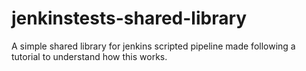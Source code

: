 # jenkinstests-shared-library
A simple shared library for jenkins scripted pipeline made following a tutorial to understand how this works.
